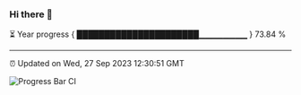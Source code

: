 ### Hi there 👋

⏳ Year progress { ██████████████████████▁▁▁▁▁▁▁▁ } 73.84 %

---

⏰ Updated on Wed, 27 Sep 2023 12:30:51 GMT

![Progress Bar CI](https://github.com/liununu/liununu/workflows/Progress%20Bar%20CI/badge.svg)
